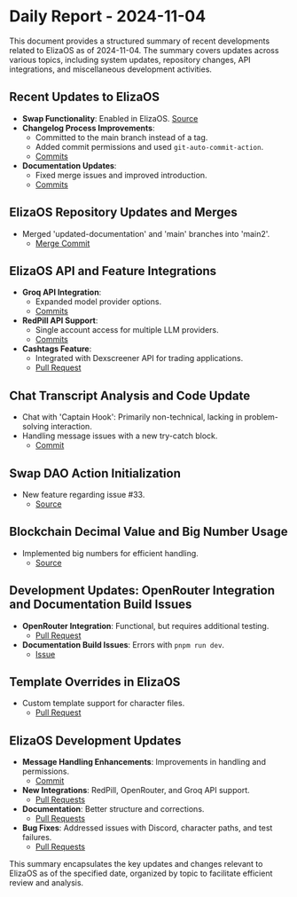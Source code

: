# Daily Report - 2024-11-04

This document provides a structured summary of recent developments related to ElizaOS as of 2024-11-04. The summary covers updates across various topics, including system updates, repository changes, API integrations, and miscellaneous development activities.

## Recent Updates to ElizaOS

- **Swap Functionality**: Enabled in ElizaOS. [Source](https://github.com/elizaOS/eliza/pull/197)
- **Changelog Process Improvements**:
  - Committed to the main branch instead of a tag.
  - Added commit permissions and used `git-auto-commit-action`.
  - [Commits](https://github.com/elizaOS/eliza/commit/a46b8133085fae8e1a4a5dc3b50c89bb55b1e1aa)
- **Documentation Updates**:
  - Fixed merge issues and improved introduction.
  - [Commits](https://github.com/elizaOS/eliza/commit/423b2e78db7e1900a86b3dd327b44007d94ca70d)

## ElizaOS Repository Updates and Merges

- Merged 'updated-documentation' and 'main' branches into 'main2'.
  - [Merge Commit](https://github.com/elizaOS/eliza/commit/2d17b3737ff50d905bb9d11a9bd61fbe468290b3)

## ElizaOS API and Feature Integrations

- **Groq API Integration**: 
  - Expanded model provider options.
  - [Commits](https://github.com/elizaOS/eliza/commit/aca0cdde6f5b57419568e92edea0d2031f704b37)
- **RedPill API Support**:
  - Single account access for multiple LLM providers.
  - [Commits](https://github.com/elizaOS/eliza/pull/198)
- **Cashtags Feature**:
  - Integrated with Dexscreener API for trading applications.
  - [Pull Request](https://github.com/elizaOS/eliza/pull/200)

## Chat Transcript Analysis and Code Update

- Chat with 'Captain Hook': Primarily non-technical, lacking in problem-solving interaction.
- Handling message issues with a new try-catch block.
  - [Commit](https://github.com/elizaOS/eliza/commit/0b3438b6a42745d422e755fa3030b516218717a0)

## Swap DAO Action Initialization

- New feature regarding issue #33.
  - [Source](https://github.com/elizaOS/eliza/commit/9b6479a6bff0ec6936621514b22d014f1af24acd)

## Blockchain Decimal Value and Big Number Usage

- Implemented big numbers for efficient handling.
  - [Source](https://github.com/elizaOS/eliza/commit/50f3a4d9bd4b23ced8964cd96d30e0cd41acf4ef)

## Development Updates: OpenRouter Integration and Documentation Build Issues

- **OpenRouter Integration**: Functional, but requires additional testing.
  - [Pull Request](https://github.com/elizaOS/eliza/pull/193)
- **Documentation Build Issues**: Errors with `pnpm run dev`.
  - [Issue](https://github.com/elizaOS/eliza/issues/202)

## Template Overrides in ElizaOS

- Custom template support for character files.
  - [Pull Request](https://github.com/elizaOS/eliza/pull/207)

## ElizaOS Development Updates

- **Message Handling Enhancements**: Improvements in handling and permissions.
  - [Commit](https://github.com/elizaOS/eliza/commit/0b3438b6a42745d422e755fa3030b516218717a0)
- **New Integrations**: RedPill, OpenRouter, and Groq API support.
  - [Pull Requests](https://github.com/elizaOS/eliza/pull/198)
- **Documentation**: Better structure and corrections.
  - [Pull Requests](https://github.com/elizaOS/eliza/pull/199)
- **Bug Fixes**: Addressed issues with Discord, character paths, and test failures.
  - [Pull Requests](https://github.com/elizaOS/eliza/pull/203)

This summary encapsulates the key updates and changes relevant to ElizaOS as of the specified date, organized by topic to facilitate efficient review and analysis.

